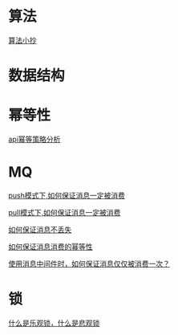 # 算法

[算法小抄](https://labuladong.gitbook.io/algo/)   

# 数据结构	

# 幂等性	

[api幂等策略分析](https://www.cnblogs.com/geyifan/p/6128425.html)		

# MQ	

[push模式下,如何保证消息一定被消费](https://www.cnblogs.com/zjg-gwx/p/10868264.html)	

[pull模式下,如何保证消息一定被消费]()		

[如何保证消息不丢失]()

[如何保证消息消费的幂等性]()		

[使用消息中间件时，如何保证消息仅仅被消费一次？](https://www.toutiao.com/i6803224493616529927/)		

# 锁

[什么是乐观锁，什么是悲观锁](https://www.jianshu.com/p/d2ac26ca6525)	